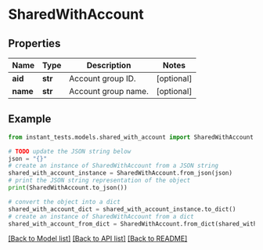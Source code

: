 # SharedWithAccount


## Properties

Name | Type | Description | Notes
------------ | ------------- | ------------- | -------------
**aid** | **str** | Account group ID. | [optional] 
**name** | **str** | Account group name. | [optional] 

## Example

```python
from instant_tests.models.shared_with_account import SharedWithAccount

# TODO update the JSON string below
json = "{}"
# create an instance of SharedWithAccount from a JSON string
shared_with_account_instance = SharedWithAccount.from_json(json)
# print the JSON string representation of the object
print(SharedWithAccount.to_json())

# convert the object into a dict
shared_with_account_dict = shared_with_account_instance.to_dict()
# create an instance of SharedWithAccount from a dict
shared_with_account_from_dict = SharedWithAccount.from_dict(shared_with_account_dict)
```
[[Back to Model list]](../README.md#documentation-for-models) [[Back to API list]](../README.md#documentation-for-api-endpoints) [[Back to README]](../README.md)


